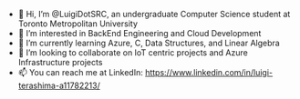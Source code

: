 - 👋 Hi, I’m @LuigiDotSRC, an undergraduate Computer Science student at Toronto Metropolitan University 
- 👀 I’m interested in BackEnd Engineering and Cloud Development
- 🌱 I’m currently learning Azure, C, Data Structures, and Linear Algebra
- 💞️ I’m looking to collaborate on IoT centric projects and Azure Infrastructure projects
- 📫 You can reach me at LinkedIn: https://www.linkedin.com/in/luigi-terashima-a11782213/

<!---
LuigiDotSRC/LuigiDotSRC is a ✨ special ✨ repository because its `README.md` (this file) appears on your GitHub profile.
You can click the Preview link to take a look at your changes.
--->
